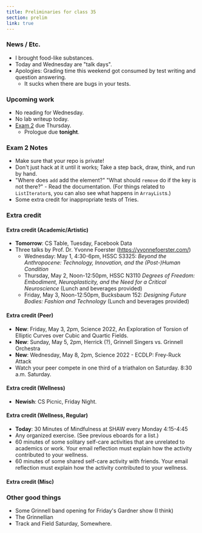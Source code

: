 ```yaml
---
title: Preliminaries for class 35
section: prelim
link: true
---
```

### News / Etc.

* I brought food-like substances.
* Today and Wednesday are "talk days".
* Apologies: Grading time this weekend got consumed by test writing 
  and question answering.
    * It sucks when there are bugs in your tests.

### Upcoming work

* No reading for Wednesday.
* No lab writeup today.
* [Exam 2](../exams/exam02) due Thursday.
    * Prologue due **tonight**.

### Exam 2 Notes

* Make sure that your repo is private!
* Don't just hack at it until it works; 
  Take a step back, draw, think, and run by hand.
* "Where does `add` add the element?"  "What should `remove` do if the 
  key is not there?" - Read the documentation.  (For things related to
  `ListIterator`s, you can also see what happens in `ArrayList`s.)
* Some extra credit for inappropriate tests of Tries.

### Extra credit

#### Extra credit (Academic/Artistic)

* **Tomorrow**: CS Table, Tuesday, Facebook Data
* Three talks by Prof. Dr. Yvonne Foerster (<https://yvonnefoerster.com/>)
    * Wednesday: May 1, 4:30-6pm, HSSC S3325: _Beyond the Anthropocene: Technology, Innovation, and the (Post-)Human Condition_
    * Thursday, May 2, Noon-12:50pm, HSSC N3110 _Degrees of Freedom: Embodiment, Neuroplasticity, and the Need for a Critical Neuroscience_ (Lunch and beverages provided)
    * Friday, May 3, Noon-12:50pm, Bucksbaum 152: _Designing Future Bodies: Fashion and Technology_ (Lunch and beverages provided)

#### Extra credit (Peer)

* **New**: Friday, May 3, 2pm, Science 2022,
  An Exploration of Torsion of Elliptic Curves over Cubic and Quartic Fields.
* **New**: Sunday, May 5, 2pm, Herrick (?),
  Grinnell Singers vs. Grinnell Orchestra
* **New**: Wednesday, May 8, 2pm, 
  Science 2022 - ECDLP: Frey-Ruck Attack
* Watch your peer compete in one third of a triathalon on Saturday.
  8:30 a.m. Saturday.

#### Extra credit (Wellness)

* **Newish**: CS Picnic, Friday Night.

#### Extra credit (Wellness, Regular)

* **Today**: 30 Minutes of Mindfulness at SHAW every Monday 4:15-4:45
* Any organized exercise.  (See previous eboards for a list.)
* 60 minutes of some solitary self-care activities that are unrelated to 
  academics or work.  Your email reflection must explain how
  the activity contributed to your wellness.
* 60 minutes of some shared self-care activity with friends.  Your email 
  reflection must explain how the activity contributed to your wellness.

#### Extra credit (Misc)

### Other good things

* Some Grinnell band opening for Friday's Gardner show (I think)
* The Grinnellian
* Track and Field Saturday, Somewhere.


